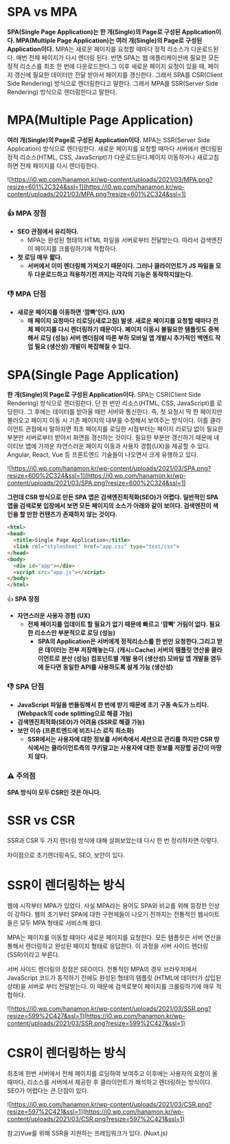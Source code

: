 # **SPA vs MPA**

**SPA(Single Page Application)는 한 개(Single)의 Page로 구성된 Application이다.
MPA(Multiple Page Application)는 여러 개(Single)의 Page로 구성된 Application이다.**
MPA는 새로운 페이지를 요청할 때마다 정적 리소스가 다운로드된다. 매번 전체 페이지가 다시 렌더링 된다.
반면 SPA는 웹 에플리케이션에 필요한 모든 정적 리소스를 최초 한 번에 다운로드한다.그 이후 새로운 페이지 요청이 있을 때, 페이지 갱신에 필요한 데이터만 전달 받아서 페이지를 갱신한다.
그래서 SPA를 CSR(Client Side Rendering) 방식으로 렌더링한다고 말한다.
그래서 MPA를 SSR(Server Side Rendering) 방식으로 렌더링한다고 말한다.

# **MPA(Multiple Page Application)**

**여러 개(Single)의 Page로 구성된 Application이다.**
MPA는 SSR(Server Side Application) 방식으로 렌더링한다.
새로운 페이지를 요청할 때마다 서버에서 렌더링된 정적 리소스(HTML, CSS, JavaScript)가 다운로드된다.페이지 이동하거나 새로고침하면 전체 페이지를 다시 렌더링한다.

![https://i0.wp.com/hanamon.kr/wp-content/uploads/2021/03/MPA.png?resize=601%2C324&ssl=1](https://i0.wp.com/hanamon.kr/wp-content/uploads/2021/03/MPA.png?resize=601%2C324&ssl=1)

### **👍 MPA 장점**

- **SEO 관점에서 유리하다.**
    - MPA는 완성된 형태의 HTML 파일을 서버로부터 전달받는다.
    따라서 검색엔진이 페이지를 크롤링하기에 적합하다.
- **첫 로딩 매우 짧다.**
    - **서버에서 이미 렌더링해 가져오기 때문이다.
    그러나 클라이언트가 JS 파일을 모두 다운로드하고 적용하기전 까지는 각각의 기능은 동작하지않는다.**

### **👎 MPA 단점**

- **새로운 페이지를 이동하면 ‘깜빡’인다. (UX)**
    - **매 페이지 요청마다 리로딩(새로고침) 발생.
    새로운 페이지를 요청할 때마다 전체 페이지를 다시 렌더링하기 때문이다.
    페이지 이동시 불필요한 템플릿도 중복해서 로딩 (성능)
    서버 렌더링에 따른 부하
    모바일 앱 개발시 추가적인 백엔드 작업 필요 (생산성)
    개발이 복잡해질 수 있다.**

# **SPA(Single Page Application)**

**한 개(Single)의 Page로 구성된 Application이다.**
SPA는 CSR(Client Side Rendering) 방식으로 렌더링한다.
단 한 번만 리소스(HTML, CSS, JavaScript)를 로딩한다. 
그 후에는 데이터를 받아올 때만 서버와 통신한다.
즉, 첫 요청시 딱 한 페이지만 불러오고 페이지 이동 시 기존 페이지의 내부를 수정해서 보여주는 방식이다. 이를 클라이언트 관점에서 말하자면 최초 페이지를 로딩한 시점부터는 페이지 리로딩 없이 필요한 부분만 서버로부터 받아서 화면을 갱신하는 것이다.
필요한 부분만 갱신하기 때문에 네이티브 앱에 가까운 자연스러운 페이지 이동과 사용자 경험(UX)을 제공할 수 있다. Angular, React, Vue 등 프론트엔드 기술들이 나오면서 크게 유행하고 있다.

![https://i0.wp.com/hanamon.kr/wp-content/uploads/2021/03/SPA.png?resize=600%2C324&ssl=1](https://i0.wp.com/hanamon.kr/wp-content/uploads/2021/03/SPA.png?resize=600%2C324&ssl=1)

**그런데 CSR 방식으로 만든 SPA 앱은 검색엔진최적화(SEO)가 어렵다.
일반적인 SPA 앱을 검색로봇 입장에서 보면 모든 페이지의 소스가 아래와 같이 보이다.
검색엔진이 색인을 할 만한 컨텐츠가 존재하지 않는 것이다.**

```html
<html>
<head>
  <title>Single Page Application</title>
  <link rel="stylesheet" href="app.css" type="text/css">
</head>
<body>
  <div id="app"></div>
  <script src="app.js"></script>
</body>
</html>
```

👍 **SPA 장점**

- **자연스러운 사용자 경험 (UX)**
    - **전체 페이지를 업데이트 할 필요가 없기 때문에 빠르고 ‘깜빡’ 거림이 없다.
    필요한 리소스만 부분적으로 로딩 (성능)**
        - **SPA의 Application은 서버에게 정적리소스를 한 번만 요청한다.그리고 받은 데이터는 전부 저장해놓는다. (캐시=Cache)
        서버의 템플릿 연산을 클라이언트로 분산 (성능)
        컴포넌트별 개발 용이 (생산성)
        모바일 앱 개발을 염두에 둔다면 동일한 API를 사용하도록 설계 가능 (생산성)**

### **👎 SPA 단점**

- **JavaScript 파일을 번들링해서 한 번에 받기 때문에 초기 구동 속도가 느리다. (Webpack의 code splitting으로 해결 가능)**
- **검색엔진최적화(SEO)가 어려움 (SSR로 해결 가능)**
- **보안 이슈 (프론트엔드에 비즈니스 로직 최소화)**
    - **SSR에서는 사용자에 대한 정보를 서버측에서 세션으로 관리를 하지만 CSR 방식에서는 클라이언트측의 쿠키말고는 사용자에 대한 정보를 저장할 공간이 마땅치 않다.**

### **⚠️ 주의점**

**SPA 방식이 모두 CSR인 것은 아니다.**

# **SSR vs CSR**

SSR과 CSR 두 가지 렌더링 방식에 대해 살펴보았는데 다시 한 번 정리하자면 이렇다.

차이점으로 초기렌더링속도, SEO, 보안이 있다.

# **SSR이 렌더링하는 방식**

웹에 시작부터 MPA가 있었다. 사실 MPA라는 용어도 SPA와 비교를 위해 등장한 인상이 강하다. 웹의 초기부터 SPA에 대한 구현체들이 나오기 전까지는 전통적인 웹사이트들은 모두 MPA 형태로 서비스해 왔다.

MPA는 페이지를 이동할 때마다 새로운 페이지를 요청한다. 모든 템플릿은 서버 연산을 통해서 렌더링하고 완성된 페이지 형태로 응답한다. 이 과정을 서버 사이드 렌더링(SSR)이라고 부른다.

서버 사이드 렌더링의 장점은 SEO이다. 전통적인 MPA의 경우 브라우저에서 JavaScript 코드가 동작하기 전에도 완성된 형태의 템플릿 (HTML에 데이터가 삽입된 상태)을 서버로 부터 전달받는다. 이 때문에 검색로봇이 페이지를 크롤링하기에 매우 적합하다.

![https://i0.wp.com/hanamon.kr/wp-content/uploads/2021/03/SSR.png?resize=599%2C427&ssl=1](https://i0.wp.com/hanamon.kr/wp-content/uploads/2021/03/SSR.png?resize=599%2C427&ssl=1)

# **CSR이 렌더링하는 방식**

최초에 한번 서버에서 전체 페이지를 로딩하여 보여주고 이후에는 사용자의 요청이 올 때마다, 리소스를 서버에서 제공한 후 클라이언트가 해석하고 렌더링하는 방식이다. SEO가 어렵다는 큰 단점이 있다.

![https://i0.wp.com/hanamon.kr/wp-content/uploads/2021/03/CSR.png?resize=597%2C421&ssl=1](https://i0.wp.com/hanamon.kr/wp-content/uploads/2021/03/CSR.png?resize=597%2C421&ssl=1)

참고)Vue를 위해 SSR을 지원하는 프레임워크가 있다. (Nuxt.js)
